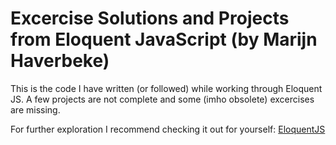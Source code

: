 # Excercise Solutions and Projects from Eloquent JavaScript (by Marijn Haverbeke)

This is the code I have written (or followed) while working through Eloquent JS.
A few projects are not complete and some (imho obsolete) excercises are missing.

For further exploration I recommend checking it out for yourself: [EloquentJS](http://eloquentjavascript.net/)
